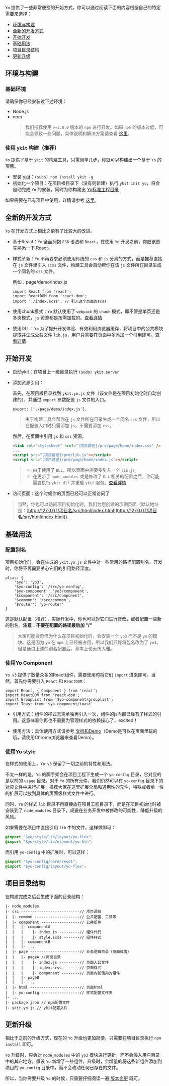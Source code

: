 `Yo` 提供了一些非常便捷的开始方式，你可以通过阅读下面的内容根据自己的特定需要来选择：

* [环境与构建](#environment-and-build)
* [全新的开发方式](#new-developed-way)
* [开始开发](#start-developing)
* [基础用法](#basic-usage)
* [项目目录结构](#directory-structure)
* [更新升级](#upgrade)


<a name="environment-and-build"></a>
## 环境与构建

### 基础环境

请确保你已经安装过下述环境：

* Node.js
* npm
    > 我们推荐使用 `>=3.0.0` 版本的 `npm` 进行开发。如果 `npm` 的版本过低，可能会导致一些问题，具体说明和解决方案请查看 [这里](./start-npm.html)。

### 使用 `ykit` 构建（推荐）

`Yo` 提供了基于 `ykit` 的构建工具，只需简单几步，你就可以构建出一个基于 `Yo` 的项目。

* 安装 [ykit](http://ued.qunar.com/ykit/)：`(sudo) npm install ykit -g`
* 初始化一个项目：在项目根目录下（没有则新建）执行 `ykit init yo`，将会自动完成 `Yo` 的安装，同时为你构建出 [Yo标准工程目录](#directory-structure)

如果需要在已有项目中使用，详情请参考 [这里](./start-diy.html)。


<a name="new-developed-way"></a>
## 全新的开发方式

`Yo` 在开发方式上相比之前有了比较大的改进。

* 基于React：`Yo` 全面拥抱 `ES6` 语法和 `React`，在使用 `Yo` 开发之前，你应该首先熟悉一下 [React](https://facebook.github.io/react/)。
* 样式革新：`Yo` 不再要求必须使用传统的 `css` 和 `js` 分离的方式，而是推荐直接在 `js` 文件里引入 `scss` 文件，构建工具会自动帮你在该 `js` 文件所在目录生成一个同名的 `css` 文件。

    例如：page/demo/index.js

    ```
    import React from 'react';
    import ReactDOM from 'react-dom';
    import './index.scss'; // 引入这个页面的scss
    ```

* 使用chunk模式：`Yo` 默认使用了 `webpack` 的 `chunk` 模式，即不管是单页还是多页模式，`js` 资源都是按需加载的。[查看详情](./start-chunk.html)
* 使用DLL：`Yo` 为了提升开发体验、有效利用浏览器缓存，将项目中的公共模块提取并生成公共文件 `lib.js`，用户只需要在页面中多添加一个引用即可。[查看详情](./start-lib.html)


<a name="start-developing"></a>
## 开始开发

* 启动ykit：在项目上一级目录执行 `(sudo) ykit server`
* 添加资源引用：

    首先，在项目根目录找到 `ykit.yo.js` 文件（该文件是在项目初始化时自动创建的），并通过 `export` 参数配置 `js` 文件的入口。

    ```
    export: ['./page/demo/index.js'],
    ```

    > 由于构建工具会帮你在 `js` 文件所在目录生成一个同名 `css` 文件，所以在配置入口时只需添加 `js`，不需要添加 `css`。

    然后，在页面中引用 `js` 和 `css` 资源。

    ```html
    <link rel="stylesheet" href="[项目路径]/prd/page/home/index.css" />
    ...
    <script src="[项目路径]/prd/lib.js"></script>
    <script src="[项目路径]/prd/page/home/index.js"></script>
    ```

    > * 由于使用了 `DLL`，所以页面中需要多引入一个 `lib.js`。
    > * 在更新了 `node_modules` 或是修改了 `DLL` 相关的配置之后，你可能需要执行 `ykit dll` 并重启 `ykit` 服务。[查看详情](./start-lib.html)

* 访问页面：这个时候你的页面已经可以正常访问了
> 当然，你也可以访问项目初始化时，我们为您创建的示例页面（默认地址是：[http://127.0.0.1/项目名/src/html/index.html](http://127.0.0.1/项目名/src/html/index.html)）


<a name="basic-usage"></a>
## 基础用法

### 配置别名

项目初始化时，会在生成的 `ykit.yo.js` 文件中对一些常用的路径配置别名。开发时，你将不再需要关心它们的引用路径深度。

    alias: {
        '$yo': 'yo3',
        '$yo-config': '/src/yo-config',
        '$yo-component': 'yo3/component',
        '$component': '/src/component',
        '$common': '/src/common',
        '$router': 'yo-router'
    }

这是默认配置（推荐），实际开发中，你也可以对它们进行修改，或者配置一些新的别名。**注意：不要在配置的路径最后加 "/"**

> 大家可能会奇怪为什么在项目初始化时，会安装一个 `yo3` 而不是 `yo` 的模块。这是因为 `yo` 在 `npm` 上已经被占用，所以我们只好将包名改为了 `yo3`。但是通过上述的别名配置后，基本上也无伤大雅。


### 使用Yo Component

`Yo v3` 提供了数量众多的React组件，需要使用时将它们 `import` 进来即可。当然，首先你需要引入 `React` 和 `ReactDOM`：

```
import React, { Component } from 'react';
import ReactDOM from 'react-dom';
import GroupList from '$yo-component/grouplist';
import Toast from '$yo-component/toast'
```

- 引用方式：组件的样式无需单独再引入一次，组件的js内部已经有了样式的引用。这意味着你再也不需要为管理样式的依赖操心了，excited！

- 使用方法：具体使用方式请参考 [文档和Demo](./component.html)（Demo是可以在页面里玩的哦，请使用Chrome浏览器来查看Demo）。

### 使用Yo style

在样式的使用上，`Yo v3` 保留了一切之前的特性和用法。

不太一样的是，`Yo` 的脚手架会在项目工程下生成一个 `yo-config` 目录，它对应的是以前的 `usage` 目录。对于 `Yo` 的所有元件，我们仍然可以在 `yo-config` 目录下的对应文件中进行扩展，推荐大家在这里扩展全局和通用性的元件，特殊或者单一性的扩展可以放到具体的页面级样式文件中进行。

同时，`Yo` 的样式 `lib` 目录不再直接放在项目工程目录下，而是在项目初始化时被安装到了 `node_modules` 目录下，规避在业务开发中被修改的可能性，降低升级的风险。

如果需要在项目中直接引用 `lib` 中的文件，这样做即可：

```css
@import "$yo/style/lib/layout/yo-flex";
@import "$yo/style/lib/element/yo-btn";
```

而引用 `yo-config` 中的扩展时，可以这样：

```css
@import "$yo-config/core/reset";
@import "$yo-config/layout/yo-flex";
```


<a name="directory-structure"></a>
## 项目目录结构

在构建完成之后会生成下面的目录结构：

```
|- node_modules
|- src --------------------------// 项目源码
|  |- common --------------------// 公共配置、工具等
|  |- component -----------------// 公共组件
|  |   |- componentA
|  |   |    |- index.js ---------// 组件代码
|  |   |    |- style.scss -------// 组件样式
|  |   |- componentB
|  |   |- ...
|  |- page ----------------------// 业务逻辑目录（页面维度）
|  |   |- pageA //页面目录
|  |   |    |- index.js ---------// 页面入口文件
|  |   |    |- index.scss -------// 页面样式
|  |   |    |- component --------// 页面内部使用的组件
|  |   |- pageB
|  |   |- ...
|  |- html ----------------------// 页面html
|  |- yo-config -----------------// 样式配置文件夹
|- ...
|- package.json // npm配置文件
|- ykit.yo.js // ykit配置文件
```


<a name="upgrade"></a>
## 更新升级

相比于之前的升级方式，现在的 `Yo` 升级也更加简便，只需要在项目目录执行 `npm install` 即可。

`Yo` 升级时，只会对 `node_modules` 中的 `yo3` 模块进行更新，而不会侵入用户目录中的其它地方。假设 `Yo` 新增了一些组件，升级时，会增量的将这些新组件添加到项目的 `yo-config` 目录中，而不会改动任何已存在的文件。

所以，当你需要升级 `Yo` 的时候，只需要仔细阅读一遍 [版本变更](changelog.html) 既可。
